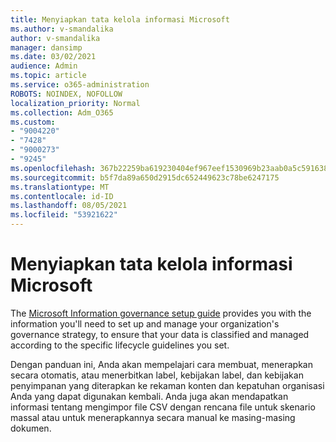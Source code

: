 ```yaml
---
title: Menyiapkan tata kelola informasi Microsoft
ms.author: v-smandalika
author: v-smandalika
manager: dansimp
ms.date: 03/02/2021
audience: Admin
ms.topic: article
ms.service: o365-administration
ROBOTS: NOINDEX, NOFOLLOW
localization_priority: Normal
ms.collection: Adm_O365
ms.custom:
- "9004220"
- "7428"
- "9000273"
- "9245"
ms.openlocfilehash: 367b22259ba619230404ef967eef1530969b23aab0a5c5916382fd19cdb5986d
ms.sourcegitcommit: b5f7da89a650d2915dc652449623c78be6247175
ms.translationtype: MT
ms.contentlocale: id-ID
ms.lasthandoff: 08/05/2021
ms.locfileid: "53921622"
---
```

# <a name="set-up-microsoft-information-governance"></a>Menyiapkan tata kelola informasi Microsoft

The [Microsoft Information governance setup guide](https://go.microsoft.com/fwlink/?linkid=2146529) provides you with the information you'll need to set up and manage your organization's governance strategy, to ensure that your data is classified and managed according to the specific lifecycle guidelines you set.

Dengan panduan ini, Anda akan mempelajari cara membuat, menerapkan secara otomatis, atau menerbitkan label, kebijakan label, dan kebijakan penyimpanan yang diterapkan ke rekaman konten dan kepatuhan organisasi Anda yang dapat digunakan kembali. Anda juga akan mendapatkan informasi tentang mengimpor file CSV dengan rencana file untuk skenario massal atau untuk menerapkannya secara manual ke masing-masing dokumen.
